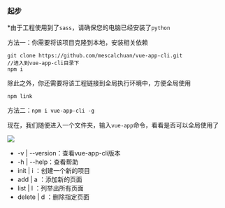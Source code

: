 ### 起步
*由于工程使用到了`sass`，请确保您的电脑已经安装了`python`

方法一：你需要将该项目克隆到本地，安装相关依赖
```
git clone https://github.com/mescalchuan/vue-app-cli.git
//进入到vue-app-cli目录下
npm i
```

除此之外，你还需要将该工程链接到全局执行环境中，方便全局使用
```
npm link
```

方法二：`npm i vue-app-cli -g`

现在，我们随便进入一个文件夹，输入`vue-app`命令，看看是否可以全局使用了

<!--![](https://upload-images.jianshu.io/upload_images/1495096-29a6e471537ccb32.png?imageMogr2/auto-orient/strip%7CimageView2/2/w/1240)-->

![](https://mescal-chuan.oss-cn-beijing.aliyuncs.com/1495096-4a2a1c5c4ca38817.png?imageMogr2/auto-orient/strip%7CimageView2/2/w/1240)

* -v | --version：查看vue-app-cli版本
* -h | --help：查看帮助
* init | i  <projectName>：创建一个新的项目
* add | a  <pageName>：添加新的页面
* list | l ：列举出所有页面
* delete | d <pageName>：删除指定页面